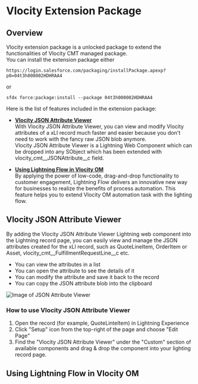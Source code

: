# Vlocity Extension Package
## Overview
Vlocity extension package is a unlocked package to extend the functionalities of Vlocity CMT managed package.  
You can install the extension package either
```
https://login.salesforce.com/packaging/installPackage.apexp?p0=04t3h000002HDHRAA4   
```
or
```
sfdx force:package:install --package 04t3h000002HDHRAA4
```

Here is the list of features included in the extension package:
* **[Vlocity JSON Attribute Viewer](#json-attribute-viewer)**  
With Vlocity JSON Attribute Viewer, you can view and modify Vlocity attributes of a xLI record much faster and easier because you don't need to work with the fancy raw JSON blob anymore.  
Vlocity JSON Attribute Viewer is a Lightning Web Component which can be dropped into any SObject which has been extended with vlocity_cmt__JSONAttribute__c field.  

*  **[Using Lightning Flow in Vlocity OM](#flow-in-om)**  
By applying the power of low-code, drag-and-drop functionality to customer engagement, Lightning Flow delivers an innovative new way for businesses to realize the benefits of process automation. This feature helps you to extend Vlocity OM automation task with the lighting flow.


## <a id="json-attribute-viewer"></a> Vlocity JSON Attribute Viewer
By adding the Vlocity JSON Attribute Viewer Lightning web component into the Lightning record page, you can easily view and manage the JSON attributes created for the xLI record, such as QuoteLineItem, OrderItem or Asset, vlocity_cmt__FulfillmentRequestLine__c etc. 
* You can view the attributes in a list
* You can open the attribute to see the details of it
* You can modify the attribute and save it back to the record
* You can copy the JSON attribute blob into the clipboard

![Image of JSON Attribute Viewer](https://github.com/Soforce/vlocity-ex/blob/master/images/json-viewer.jpg)


### How to use Vlocity JSON Attribute Viewer
1. Open the record (for example, QuoteLinteItem) in Lightning Experience
2. Click "Setup" icon from the top-right of the page and choose "Edit Page"
3. Find the "Vlocity JSON Attribute Viewer" under the "Custom" section of available components and drag & drop the component into your lighting record page.
## <a id="flow-in-om"></a> Using Lightning Flow in Vlocity OM



